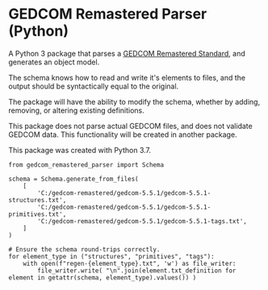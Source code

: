 # GEDCOM Remastered Parser (Python)
A Python 3 package that parses a [GEDCOM Remastered Standard](https://github.com/shaun-wilson/gedcom-remastered), and generates an object model.

The schema knows how to read and write it's elements to files, and the output should be syntactically equal to the original.

The package will have the ability to modify the schema, whether by adding, removing, or altering existing definitions.

This package does not parse actual GEDCOM files, and does not validate GEDCOM data. This functionality will be created in another package.

This package was created with Python 3.7.

    from gedcom_remastered_parser import Schema

    schema = Schema.generate_from_files(
        [
            'C:/gedcom-remastered/gedcom-5.5.1/gedcom-5.5.1-structures.txt',
            'C:/gedcom-remastered/gedcom-5.5.1/gedcom-5.5.1-primitives.txt',
            'C:/gedcom-remastered/gedcom-5.5.1/gedcom-5.5.1-tags.txt',
        ]
    )
    
    # Ensure the schema round-trips correctly.
    for element_type in ("structures", "primitives", "tags"):
        with open(f"regen-{element_type}.txt", 'w') as file_writer:
            file_writer.write( "\n".join(element.txt_definition for element in getattr(schema, element_type).values()) )

